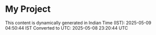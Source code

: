 # My Project

This content is dynamically generated in Indian Time (IST): 2025-05-09 04:50:44 IST
Converted to UTC: 2025-05-08 23:20:44 UTC
